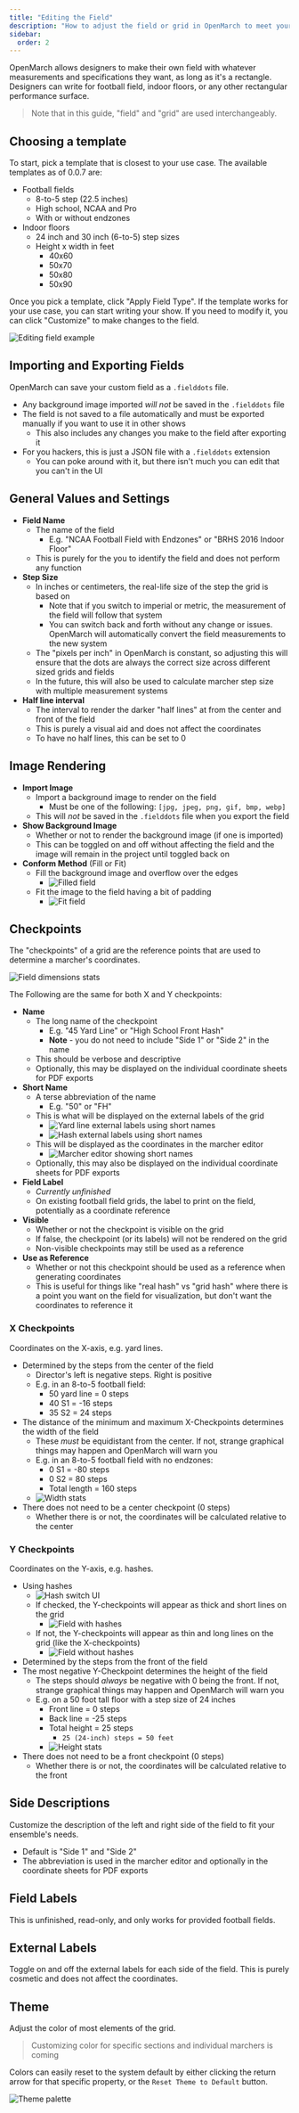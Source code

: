 ```yaml
---
title: "Editing the Field"
description: "How to adjust the field or grid in OpenMarch to meet your ensemble's needs"
sidebar:
  order: 2
---
```


OpenMarch allows designers to make their own field with whatever measurements and specifications they want, as long as it's a rectangle.
Designers can write for football field, indoor floors, or any other rectangular performance surface.

> Note that in this guide, "field" and "grid" are used interchangeably.

## Choosing a template

To start, pick a template that is closest to your use case. The available templates as of 0.0.7 are:

- Football fields
  - 8-to-5 step (22.5 inches)
  - High school, NCAA and Pro
  - With or without endzones
- Indoor floors
  - 24 inch and 30 inch (6-to-5) step sizes
  - Height x width in feet
    - 40x60
    - 50x70
    - 50x80
    - 50x90

Once you pick a template, click "Apply Field Type".
If the template works for your use case, you can start writing your show.
If you need to modify it, you can click "Customize" to make changes to the field.

![Editing field example](/docs/guides/field/editing.gif)

## Importing and Exporting Fields

OpenMarch can save your custom field as a `.fielddots` file.

- Any background image imported _will not_ be saved in the `.fielddots` file
- The field is not saved to a file automatically and must be exported manually if you want to use it in other shows
  - This also includes any changes you make to the field after exporting it
- For you hackers, this is just a JSON file with a `.fielddots` extension
  - You can poke around with it, but there isn't much you can edit that you can't in the UI

## General Values and Settings

- **Field Name**
  - The name of the field
    - E.g. "NCAA Football Field with Endzones" or "BRHS 2016 Indoor Floor"
  - This is purely for the you to identify the field and does not perform any function
- **Step Size**
  - In inches or centimeters, the real-life size of the step the grid is based on
    - Note that if you switch to imperial or metric, the measurement of the field will follow that system
    - You can switch back and forth without any change or issues. OpenMarch will automatically convert the field measurements to the new system
  - The "pixels per inch" in OpenMarch is constant, so adjusting this will ensure that the dots are always the correct size across different sized grids and fields
  - In the future, this will also be used to calculate marcher step size with multiple measurement systems
- **Half line interval**
  - The interval to render the darker "half lines" at from the center and front of the field
  - This is purely a visual aid and does not affect the coordinates
  - To have no half lines, this can be set to 0

## Image Rendering

- **Import Image**
  - Import a background image to render on the field
    - Must be one of the following: `[jpg, jpeg, png, gif, bmp, webp]`
  - This will _not_ be saved in the `.fielddots` file when you export the field
- **Show Background Image**
  - Whether or not to render the background image (if one is imported)
  - This can be toggled on and off without affecting the field and the image will remain in the project until toggled back on
- **Conform Method** (Fill or Fit)
  - Fill the background image and overflow over the edges
    - ![Filled field](/docs/guides/field/image-11.png)
  - Fit the image to the field having a bit of padding
    - ![Fit field](/docs/guides/field/image-10.png)

## Checkpoints

The "checkpoints" of a grid are the reference points that are used to determine a marcher's coordinates.

![Field dimensions stats](/docs/guides/field/image-1.png)

The Following are the same for both X and Y checkpoints:

- **Name**
  - The long name of the checkpoint
    - E.g. "45 Yard Line" or "High School Front Hash"
    - **Note** - you do not need to include "Side 1" or "Side 2" in the name
  - This should be verbose and descriptive
  - Optionally, this may be displayed on the individual coordinate sheets for PDF exports
- **Short Name**
  - A terse abbreviation of the name
    - E.g. "50" or "FH"
  - This is what will be displayed on the external labels of the grid
    - ![Yard line external labels using short names](/docs/guides/field/image-4.png)
    - ![Hash external labels using short names](/docs/guides/field/image-5.png)
  - This will be displayed as the coordinates in the marcher editor
    - ![Marcher editor showing short names](/docs/guides/field/image-6.png)
  - Optionally, this may also be displayed on the individual coordinate sheets for PDF exports
- **Field Label**
  - _Currently unfinished_
  - On existing football field grids, the label to print on the field, potentially as a coordinate reference
- **Visible**
  - Whether or not the checkpoint is visible on the grid
  - If false, the checkpoint (or its labels) will not be rendered on the grid
  - Non-visible checkpoints may still be used as a reference
- **Use as Reference**
  - Whether or not this checkpoint should be used as a reference when generating coordinates
  - This is useful for things like "real hash" vs "grid hash" where there is a point you want on the field for visualization, but don't want the coordinates to reference it

### X Checkpoints

Coordinates on the X-axis, e.g. yard lines.

- Determined by the steps from the center of the field
  - Director's left is negative steps. Right is positive
  - E.g. in an 8-to-5 football field:
    - 50 yard line = 0 steps
    - 40 S1 = -16 steps
    - 35 S2 = 24 steps
- The distance of the minimum and maximum X-Checkpoints determines the width of the field
  - These _must_ be equidistant from the center. If not, strange graphical things may happen and OpenMarch will warn you
  - E.g. in an 8-to-5 football field with no endzones:
    - 0 S1 = -80 steps
    - 0 S2 = 80 steps
    - Total length = 160 steps
  - ![Width stats](/docs/guides/field/image-3.png)
- There does not need to be a center checkpoint (0 steps)
  - Whether there is or not, the coordinates will be calculated relative to the center

### Y Checkpoints

Coordinates on the Y-axis, e.g. hashes.

- Using hashes
  - ![Hash switch UI](/docs/guides/field/image-7.png)
  - If checked, the Y-checkpoints will appear as thick and short lines on the grid
    - ![Field with hashes](/docs/guides/field/image-8.png)
  - If not, the Y-checkpoints will appear as thin and long lines on the grid (like the X-checkpoints)
    - ![Field without hashes](/docs/guides/field/image-9.png)
- Determined by the steps from the front of the field
- The most negative Y-Checkpoint determines the height of the field
  - The steps should _always_ be negative with 0 being the front. If not, strange graphical things may happen and OpenMarch will warn you
  - E.g. on a 50 foot tall floor with a step size of 24 inches
    - Front line = 0 steps
    - Back line = -25 steps
    - Total height = 25 steps
      - `25 (24-inch) steps = 50 feet`
    - ![Height stats](/docs/guides/field/image-13.png)
- There does not need to be a front checkpoint (0 steps)
  - Whether there is or not, the coordinates will be calculated relative to the front

## Side Descriptions

Customize the description of the left and right side of the field to fit your ensemble's needs.

- Default is "Side 1" and "Side 2"
- The abbreviation is used in the marcher editor and optionally in the coordinate sheets for PDF exports

## Field Labels

This is unfinished, read-only, and only works for provided football fields.

## External Labels

Toggle on and off the external labels for each side of the field.
This is purely cosmetic and does not affect the coordinates.

## Theme

Adjust the color of most elements of the grid.

> Customizing color for specific sections and individual marchers is coming

Colors can easily reset to the system default by either clicking the return arrow for that specific property, or the `Reset Theme to Default` button.

![Theme palette](/docs/guides/field/image-12.png)
